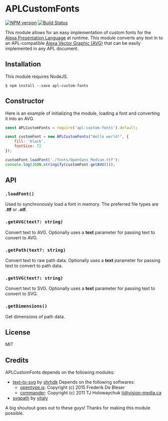 # APLCustomFonts

[![NPM version][npm-image]][npm-url] [![Build Status][travis-image]][travis-url]

This module allows for an easy implementation of custom fonts for the [Alexa Presentation Language](https://developer.amazon.com/en-US/docs/alexa/alexa-presentation-language/understand-apl.html "Alexa Presentation Language") at runtime. This module converts any text in to an APL-compatible [Alexa Vector Graphic (AVG)](https://developer.amazon.com/en-US/docs/alexa/alexa-presentation-language/apl-avg-format.html "Alexa Vector Graphic (AVG)") that can be easily implemented in any APL document. 

## Installation
This module requires NodeJS. 
```
$ npm install --save apl-custom-fonts
```

## Constructor

Here is an example of initializing the module, loading a font and converting it into an AVG.

```js
const APLCustomFonts = require('apl-custom-fonts').default;

const customFont = new APLCustomFonts("Hello world!", {
    fill: 'black',
    fontSize: 72
});

customFont.loadFont('./fonts/OpenSans_Medium.ttf');
console.log(JSON.stringify(customFont.getAVG()));
```

## API

### `.loadFont()`
Used to synchronously load a font in memory. The preferred file types are **.ttf** or **.otf**.

### `.getAVG(text?: string)`
Convert text to AVG. Optionally uses a **text** parameter for passing text to convert to AVG.

### `.getPath(text?: string)`
Convert text to raw path data. Optionally uses a **text** parameter for passing text to convert to path data.

### `.getSVG(text?: string)`
Convert text to SVG. Optionally uses a **text** parameter for passing text to convert to SVG.

### `.getDimensions()`
Get dimensions of path data.

## License

MIT

## Credits

APLCustomFonts depends on the following modules:

- [text-to-svg](https://www.npmjs.com/package/text-to-svg) by [shrhdk](https://www.npmjs.com/~shrhdk)
	Depends on the following softwares:
	- [opentype.js](https://github.com/nodebox/opentype.js): Copyright (c) 2015 Frederik De Bleser
	- [commander](https://github.com/tj/commander.js): Copyright (c) 2011 TJ Holowaychuk <tj@vision-media.ca>
- [svgpath](https://www.npmjs.com/package/svgpath/v/2.3.0) by [vitaly](https://www.npmjs.com/~vitaly)

A big shoutout goes out to these guys! Thanks for making this module possible.

[npm-url]: https://npmjs.org/package/text-to-svg
[npm-image]: https://badge.fury.io/js/text-to-svg.svg
[travis-url]: https://travis-ci.org/shrhdk/text-to-svg
[travis-image]: https://travis-ci.org/shrhdk/text-to-svg.svg?branch=master